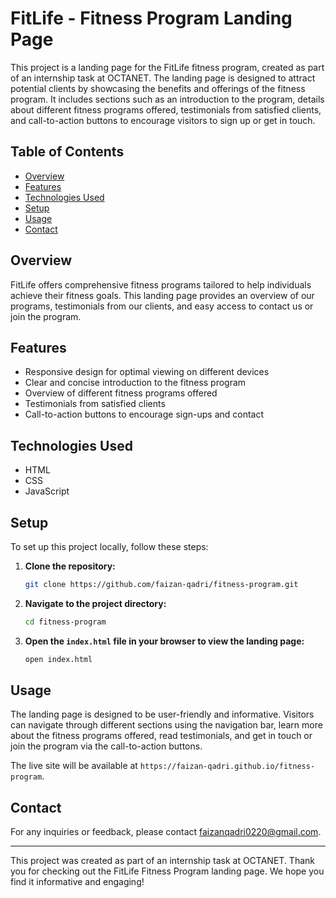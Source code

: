 # FitLife - Fitness Program Landing Page

This project is a landing page for the FitLife fitness program, created as part of an internship task at OCTANET. The landing page is designed to attract potential clients by showcasing the benefits and offerings of the fitness program. It includes sections such as an introduction to the program, details about different fitness programs offered, testimonials from satisfied clients, and call-to-action buttons to encourage visitors to sign up or get in touch.

## Table of Contents

- [Overview](#overview)
- [Features](#features)
- [Technologies Used](#technologies-used)
- [Setup](#setup)
- [Usage](#usage)
- [Contact](#contact)

## Overview

FitLife offers comprehensive fitness programs tailored to help individuals achieve their fitness goals. This landing page provides an overview of our programs, testimonials from our clients, and easy access to contact us or join the program.

## Features

- Responsive design for optimal viewing on different devices
- Clear and concise introduction to the fitness program
- Overview of different fitness programs offered
- Testimonials from satisfied clients
- Call-to-action buttons to encourage sign-ups and contact

## Technologies Used

- HTML
- CSS
- JavaScript

## Setup

To set up this project locally, follow these steps:

1. **Clone the repository:**
    ```bash
    git clone https://github.com/faizan-qadri/fitness-program.git
    ```

2. **Navigate to the project directory:**
    ```bash
    cd fitness-program
    ```

3. **Open the `index.html` file in your browser to view the landing page:**
    ```bash
    open index.html
    ```

## Usage

The landing page is designed to be user-friendly and informative. Visitors can navigate through different sections using the navigation bar, learn more about the fitness programs offered, read testimonials, and get in touch or join the program via the call-to-action buttons.

The live site will be available at `https://faizan-qadri.github.io/fitness-program`.

## Contact

For any inquiries or feedback, please contact [faizanqadri0220@gmail.com](mailto:faizanqadri0220@gmail.com).

---

This project was created as part of an internship task at OCTANET. Thank you for checking out the FitLife Fitness Program landing page. We hope you find it informative and engaging!

